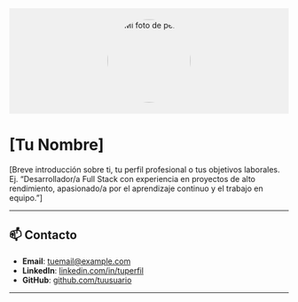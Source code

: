 <div style="background-color: #f0f0f0; padding: 20px; text-align: center;">
  <img src="assets/mi-foto-perfil.jpg" width="150" height="150" alt="Mi foto de perfil" style="border-radius: 50%;">
</div>

# [Tu Nombre]

[Breve introducción sobre ti, tu perfil profesional o tus objetivos laborales. Ej. “Desarrollador/a Full Stack con experiencia en proyectos de alto rendimiento, apasionado/a por el aprendizaje continuo y el trabajo en equipo.”]

---

## 📫 Contacto
- **Email**: [tuemail@example.com](mailto:tuemail@example.com)
- **LinkedIn**: [linkedin.com/in/tuperfil](https://linkedin.com/in/tuperfil)
- **GitHub**: [github.com/tuusuario](https://github.com/tuusuario)

---

